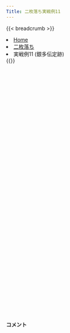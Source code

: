 ```yaml
---
Title: 二枚落ち実戦例11
---
```

{{< breadcrumb >}}
  <li class="breadcrumb-item"><a href="/shogi-beginners/">Home</a></li>
  <li class="breadcrumb-item"><a href="/shogi-beginners/2mai/">二枚落ち</a></li>
  <li class="breadcrumb-item active" aria-current="page">実戦例11 (銀多伝定跡)</li>
{{</ breadcrumb >}}
<div class="row pt-3">
  <div class="col-lg-1"></div>
  <div class="col-sm" tabindex="-1">
    <script id="example-kif" type="text/plain">
手合割：二枚落ち
下手：下手
上手：上手
手数----指手---------消費時間--
*<ruby>銀多伝<rt>ぎんたでん</rt></ruby><ruby>定跡<rt>じょうせき</rt></ruby>の<ruby>勝<rt>か</rt></ruby>ち<ruby>方<rt>かた</rt></ruby>をおぼえましょう。
*<div class="text-center"><img class="img-fluid pt-3 w-50" src="/shogi-beginners/img/cat31.webp"></div>
   1 ６二銀(71)
   2 ７六歩(77)
   3 ５四歩(53)
   4 ４六歩(47)
   5 ５三銀(62)
   6 ４五歩(46)
   7 ３二金(41)
   8 ４八銀(39)
   9 ５二玉(51)
  10 ４七銀(48)
  11 ６四歩(63)
  12 ３六歩(37)
  13 ６三玉(52)
  14 ３五歩(36)
  15 ２二銀(31)
  16 ５六歩(57)
  17 ７四歩(73)
  18 ６八銀(79)
  19 ６二金(61)
  20 ５七銀(68)
  21 ７三金(62)
  22 ４六銀(57)
  23 ８四金(73)
  24 ５八飛(28)
  25 ７三桂(81)
  26 ４八玉(59)
  27 ８五金(84)
  28 ３八玉(48)
  29 ７六金(85)
*<ruby>７六<rt>ななろく</rt></ruby><ruby>歩<rt>ふ</rt></ruby>はタダで<ruby>取<rt>と</rt></ruby>らせて<ruby>駒<rt>こま</rt></ruby><ruby>組<rt>ぐ</rt></ruby>みを<ruby>急<rt>いそ</rt><ruby>ぐのが<ruby>一般的<rt>いっぱんてき</rt></ruby>な<ruby>指<rt>さ</rt></ruby>し<ruby>方<rt>かた</rt></ruby>です。
  30 ７八金(69)
  31 ７五金(76)
*<ruby>上手<rt>うわて</rt></ruby>は<ruby>攻<rt>せ</rt></ruby>めようとしてもうまくいかなかったので、<ruby>今度<rt>こんど</rt></ruby>は<ruby>守<rt>まも</rt></ruby>ってみます。
  32 ５五歩(56)
  33 同　歩(54)
  34 同　飛(58)
  35 ５四歩打
  36 ５九飛(55)
  37 ６五歩(64)
  38 ９六歩(97)
  39 ３一銀(22)
  40 ７七桂(89)
  41 ４二金(32)
  42 ５六飛(59)
  43 ６六歩(65)
  44 ９七角(88)
  45 ４四歩(43)
  46 ３七桂(29)
  47 ３四歩(33)
  48 ４四歩(45)
  49 ３五歩(34)
  50 ４八金(49)
  51 ３六歩(35)
  52 同　銀(47)
  53 ７六金(75)
  54 ４五桂(37)
  55 ６四銀(53)
  56 ６六歩(67)
  57 ７五歩(74)
  58 ６五歩(66)
  59 ３七歩打
  60 同　玉(38)
  61 ６五桂(73)
  62 ７六飛(56)
  63 同　歩(75)
  64 ６五桂(77)
  65 ３五歩打
  66 同　銀(36)
  67 ３九飛打
  68 ３八歩打
  69 ６五銀(64)
  70 ６四金打
  71 ６二玉(63)
  72 ５三桂成(45)
  73 ７二玉(62)
  74 ６三成桂(53)
  75 ６一玉(72)
  76 ７三金(64)
  77 ３六歩打
  78 ２六玉(37)
  79 ５二金(42)
  80 ６二歩打
  81 ５一玉(61)
  82 ５二成桂(63)
  83 同　玉(51)
  84 ４三金打
  85 ４一玉(52)
  86 ５三桂打
  87 ５一玉(41)
  88 ６一歩成(62)
  89 投了
*<a href="/shogi-beginners/2mai/example12/">
*<ruby>次<rt>つぎ</rt></ruby>の<ruby>棋譜<rt>きふ</rt></ruby>を<ruby>見<rt>み</rt></ruby>よう！
*<div class="text-center"><img class="img-fluid pt-3 w-50" src="/shogi-beginners/img/cat1.webp"></div></a>
まで88手で下手の勝ち
    </script>
    <svg id="example" xmlns="http://www.w3.org/2000/svg" viewBox="0,0,400,540"></svg>
  </div>
  <div class="col-sm">
    <h4 class="pt-3">コメント</h4>
    <div id="comment"></div>
  </div>
  <div class="col-lg-1"></div>
</div>
